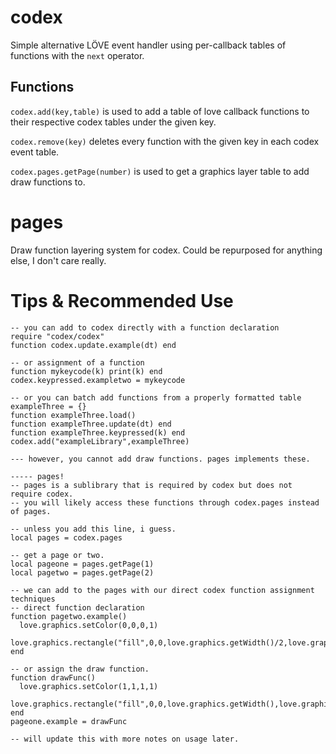 # codex
Simple alternative LÖVE event handler using per-callback tables of functions with the `next` operator.
## Functions
`codex.add(key,table)` is used to add a table of love callback functions to their respective codex tables under the given key.

`codex.remove(key)` deletes every function with the given key in each codex event table.

`codex.pages.getPage(number)` is used to get a graphics layer table to add draw functions to.
# pages
Draw function layering system for codex. Could be repurposed for anything else, I don't care really.
# Tips & Recommended Use
```
-- you can add to codex directly with a function declaration
require "codex/codex"
function codex.update.example(dt) end

-- or assignment of a function
function mykeycode(k) print(k) end
codex.keypressed.exampletwo = mykeycode

-- or you can batch add functions from a properly formatted table
exampleThree = {}
function exampleThree.load()
function exampleThree.update(dt) end
function exampleThree.keypressed(k) end
codex.add("exampleLibrary",exampleThree)

--- however, you cannot add draw functions. pages implements these.

----- pages!
-- pages is a sublibrary that is required by codex but does not require codex.
-- you will likely access these functions through codex.pages instead of pages.

-- unless you add this line, i guess.
local pages = codex.pages

-- get a page or two.
local pageone = pages.getPage(1)
local pagetwo = pages.getPage(2)

-- we can add to the pages with our direct codex function assignment techniques
-- direct function declaration
function pagetwo.example()
  love.graphics.setColor(0,0,0,1)
  love.graphics.rectangle("fill",0,0,love.graphics.getWidth()/2,love.graphics.getHeight())
end

-- or assign the draw function.
function drawFunc()
  love.graphics.setColor(1,1,1,1)
  love.graphics.rectangle("fill",0,0,love.graphics.getWidth(),love.graphics.getHeight())
end
pageone.example = drawFunc

-- will update this with more notes on usage later.

